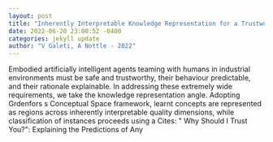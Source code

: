 ```yaml
--- 
layout: post 
title: "Inherently Interpretable Knowledge Representation for a Trustworthy Artificially Intelligent Agent Teaming with Humans in Industrial Environments" 
date: 2022-06-20 23:00:52 -0400 
categories: jekyll update 
author: "V Galeti, A Nottle - 2022" 
--- 
```

Embodied artificially intelligent agents teaming with humans in industrial environments must be safe and trustworthy, their behaviour predictable, and their rationale explainable. In addressing these extremely wide requirements, we take the knowledge representation angle. Adopting Grdenfors s Conceptual Space framework, learnt concepts are represented as regions across inherently interpretable quality dimensions, while classification of instances proceeds using a Cites: " Why Should I Trust You?": Explaining the Predictions of Any